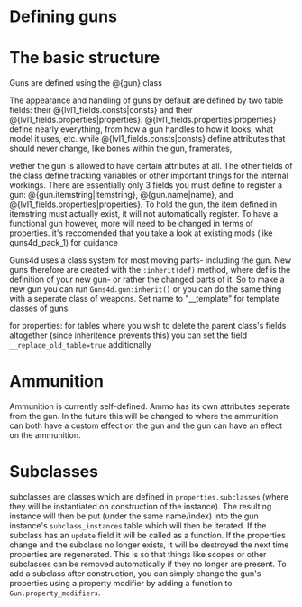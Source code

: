 # Defining guns
# The basic structure

Guns are defined using the @{gun} class

The appearance and handling of guns by default are defined by two table fields: their @{lvl1_fields.consts|consts} and their @{lvl1_fields.properties|properties}.
@{lvl1_fields.properties|properties} define nearly everything, from how a gun handles to how it looks, what model it uses, etc.
while @{lvl1_fields.consts|consts} define attributes that should never change, like bones within the gun, framerates,

wether the gun is allowed to have certain attributes at all. The other fields of the class define tracking variables or other important things for the internal workings.
There are essentially only 3 fields you must define to register a gun: @{gun.itemstring|itemstring}, @{gun.name|name}, and @{lvl1_fields.properties|properties}.
To hold the gun, the item defined in itemstring must actually exist, it will not automatically register. To have a functional gun however, more will need to be changed in terms of properties.
it's reccomended that you take a look at existing mods (like guns4d_pack_1) for guidance

Guns4d uses a class system for most moving parts- including the gun. New guns therefore are created with the `:inherit(def)` method,
where def is the definition of your new gun- or rather the changed parts of it. So to make a new gun you can run `Guns4d.gun:inherit()`
or you can do the same thing with a seperate class of weapons. Set name to "__template" for template classes of guns.

for properties: for tables where you wish to delete the parent class's fields altogether (since inheritence prevents this) you can set the field `__replace_old_table=true`
additionally

# Ammunition

Ammunition is currently self-defined. Ammo has its own attributes seperate from the gun. In the future this will be changed to where the ammunition can both have a custom effect on the gun
and the gun can have an effect on the ammunition.

# Subclasses

subclasses are classes which are defined in `properties.subclasses` (where they will be instantiated on construction of the instance).
The resulting instance will then be put (under the same name/index) into the gun instance's `subclass_instances` table which will then be iterated. If the subclass has an `update` field it will be called as a function. If the properties change and the subclass no longer exists, it will be destroyed the next time properties are regenerated. This is so that things like scopes or other subclasses can be removed automatically if they no longer are present. To add a subclass after construction, you can simply change the gun's properties using a property modifier by adding a function to `Gun.property_modifiers`.
